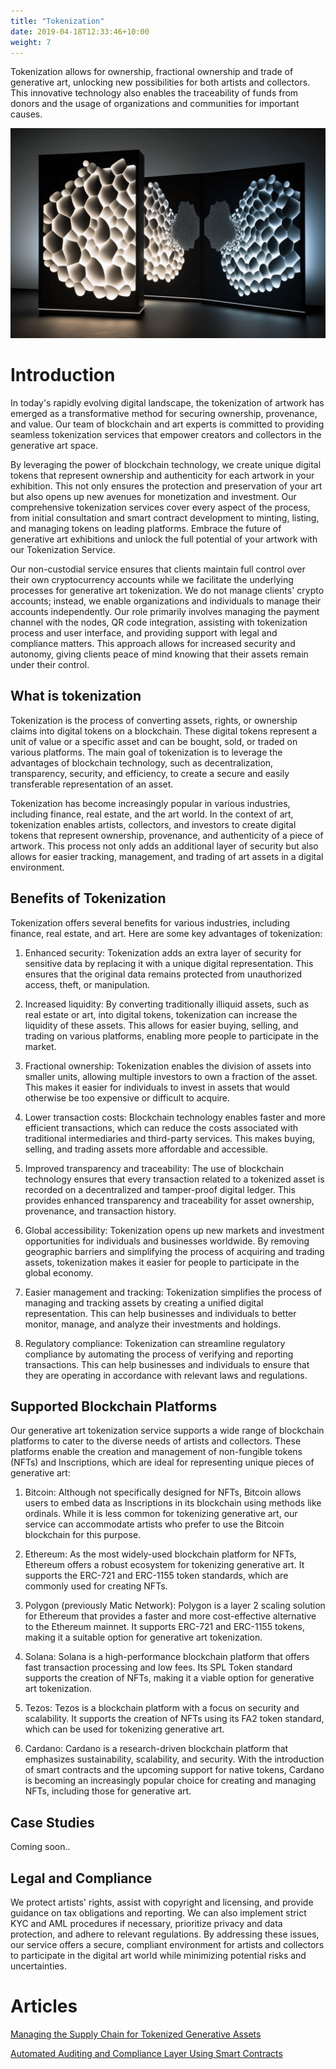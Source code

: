 ```yaml
---
title: "Tokenization"
date: 2019-04-18T12:33:46+10:00
weight: 7
---
```


Tokenization allows for ownership, fractional ownership and trade of generative art, unlocking new possibilities for both artists and collectors. This innovative technology also enables the traceability of funds from donors and the usage of organizations and communities for important causes.

![Tokenization](/images/illustrations/tokenization.png)

# Introduction

In today's rapidly evolving digital landscape, the tokenization of artwork has emerged as a transformative method for securing ownership, provenance, and value. Our team of blockchain and art experts is committed to providing seamless tokenization services that empower creators and collectors in the generative art space.

By leveraging the power of blockchain technology, we create unique digital tokens that represent ownership and authenticity for each artwork in your exhibition. This not only ensures the protection and preservation of your art but also opens up new avenues for monetization and investment. Our comprehensive tokenization services cover every aspect of the process, from initial consultation and smart contract development to minting, listing, and managing tokens on leading platforms. Embrace the future of generative art exhibitions and unlock the full potential of your artwork with our Tokenization Service.

Our non-custodial service ensures that clients maintain full control over their own cryptocurrency accounts while we facilitate the underlying processes for generative art tokenization. We do not manage clients' crypto accounts; instead, we enable organizations and individuals to manage their accounts independently. Our role primarily involves managing the payment channel with the nodes, QR code integration, assisting with tokenization process and user interface, and providing support with legal and compliance matters. This approach allows for increased security and autonomy, giving clients peace of mind knowing that their assets remain under their control.

## What is tokenization

Tokenization is the process of converting assets, rights, or ownership claims into digital tokens on a blockchain. These digital tokens represent a unit of value or a specific asset and can be bought, sold, or traded on various platforms. The main goal of tokenization is to leverage the advantages of blockchain technology, such as decentralization, transparency, security, and efficiency, to create a secure and easily transferable representation of an asset.

Tokenization has become increasingly popular in various industries, including finance, real estate, and the art world. In the context of art, tokenization enables artists, collectors, and investors to create digital tokens that represent ownership, provenance, and authenticity of a piece of artwork. This process not only adds an additional layer of security but also allows for easier tracking, management, and trading of art assets in a digital environment.

## Benefits of Tokenization

Tokenization offers several benefits for various industries, including finance, real estate, and art. Here are some key advantages of tokenization:

1. Enhanced security: Tokenization adds an extra layer of security for sensitive data by replacing it with a unique digital representation. This ensures that the original data remains protected from unauthorized access, theft, or manipulation.

2. Increased liquidity: By converting traditionally illiquid assets, such as real estate or art, into digital tokens, tokenization can increase the liquidity of these assets. This allows for easier buying, selling, and trading on various platforms, enabling more people to participate in the market.

3. Fractional ownership: Tokenization enables the division of assets into smaller units, allowing multiple investors to own a fraction of the asset. This makes it easier for individuals to invest in assets that would otherwise be too expensive or difficult to acquire.

4. Lower transaction costs: Blockchain technology enables faster and more efficient transactions, which can reduce the costs associated with traditional intermediaries and third-party services. This makes buying, selling, and trading assets more affordable and accessible.

5. Improved transparency and traceability: The use of blockchain technology ensures that every transaction related to a tokenized asset is recorded on a decentralized and tamper-proof digital ledger. This provides enhanced transparency and traceability for asset ownership, provenance, and transaction history.

6. Global accessibility: Tokenization opens up new markets and investment opportunities for individuals and businesses worldwide. By removing geographic barriers and simplifying the process of acquiring and trading assets, tokenization makes it easier for people to participate in the global economy.

7. Easier management and tracking: Tokenization simplifies the process of managing and tracking assets by creating a unified digital representation. This can help businesses and individuals to better monitor, manage, and analyze their investments and holdings.

8. Regulatory compliance: Tokenization can streamline regulatory compliance by automating the process of verifying and reporting transactions. This can help businesses and individuals to ensure that they are operating in accordance with relevant laws and regulations.

## Supported Blockchain Platforms

Our generative art tokenization service supports a wide range of blockchain platforms to cater to the diverse needs of artists and collectors. These platforms enable the creation and management of non-fungible tokens (NFTs) and Inscriptions, which are ideal for representing unique pieces of generative art:

1. Bitcoin: Although not specifically designed for NFTs, Bitcoin allows users to embed data as Inscriptions in its blockchain using methods like ordinals. While it is less common for tokenizing generative art, our service can accommodate artists who prefer to use the Bitcoin blockchain for this purpose.

2. Ethereum: As the most widely-used blockchain platform for NFTs, Ethereum offers a robust ecosystem for tokenizing generative art. It supports the ERC-721 and ERC-1155 token standards, which are commonly used for creating NFTs.

3. Polygon (previously Matic Network): Polygon is a layer 2 scaling solution for Ethereum that provides a faster and more cost-effective alternative to the Ethereum mainnet. It supports ERC-721 and ERC-1155 tokens, making it a suitable option for generative art tokenization.

4. Solana: Solana is a high-performance blockchain platform that offers fast transaction processing and low fees. Its SPL Token standard supports the creation of NFTs, making it a viable option for generative art tokenization.

5. Tezos: Tezos is a blockchain platform with a focus on security and scalability. It supports the creation of NFTs using its FA2 token standard, which can be used for tokenizing generative art.

6. Cardano: Cardano is a research-driven blockchain platform that emphasizes sustainability, scalability, and security. With the introduction of smart contracts and the upcoming support for native tokens, Cardano is becoming an increasingly popular choice for creating and managing NFTs, including those for generative art.

## Case Studies

Coming soon..

## Legal and Compliance

We protect artists' rights, assist with copyright and licensing, and provide guidance on tax obligations and reporting. We can also implement strict KYC and AML procedures if necessary, prioritize privacy and data protection, and adhere to relevant regulations. By addressing these issues, our service offers a secure, compliant environment for artists and collectors to participate in the digital art world while minimizing potential risks and uncertainties.

# Articles

[Managing the Supply Chain for Tokenized Generative Assets](https://medium.com/generativefinance/managing-the-supply-chain-for-tokenized-generative-assets-542991c9b589)

[Automated Auditing and Compliance Layer Using Smart Contracts](https://medium.com/generativefinance/automated-auditing-and-compliance-layer-using-smart-contracts-9e475ee40408)
